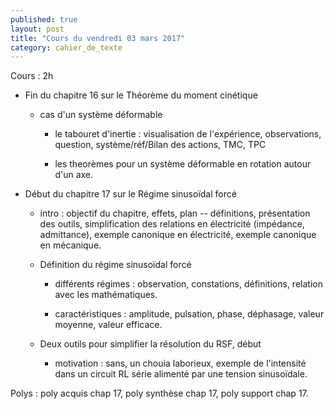 ```yaml
---
published: true
layout: post
title: "Cours du vendredi 03 mars 2017"
category: cahier_de_texte
---
```


Cours : 2h

- Fin du chapitre 16 sur le Théorème du moment cinétique

  - cas d'un système déformable 

    - le tabouret d'inertie : visualisation de l'expérience, observations, question, système/réf/Bilan des actions, TMC, TPC

    - les theorèmes pour un système déformable en rotation autour d'un axe.

- Début du chapitre 17 sur le Régime sinusoïdal forcé

  - intro : objectif du chapitre, effets, plan -- définitions, présentation des outils, simplification des relations en électricité (impédance, admittance), exemple canonique en électricité, exemple canonique en mécanique.

  - Définition du régime sinusoïdal forcé

    - différents régimes : observation, constations, définitions, relation avec les mathématiques.

    - caractéristiques : amplitude, pulsation, phase, déphasage, valeur moyenne, valeur efficace.

  - Deux outils pour simplifier la résolution du RSF, début

    - motivation : sans, un chouia laborieux, exemple de l'intensité dans un circuit RL série alimenté par une tension sinusoïdale.

Polys : poly acquis chap 17, poly synthèse chap 17, poly support chap 17.
